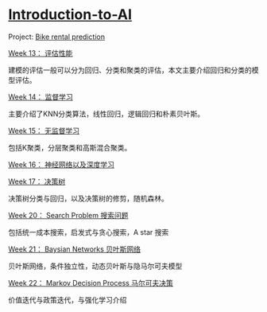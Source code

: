# [Introduction-to-AI](https://gwt9970161.github.io/Introduction-to-AI/)


Project: [Bike rental prediction]()


[Week 13： 评估性能](https://sore-provelone-d45.notion.site/Week-13-66db51f4ffa84fe4adadf1c03cc8cfcc)

建模的评估一般可以分为回归、分类和聚类的评估，本文主要介绍回归和分类的模型评估。

[Week 14： 监督学习](https://sore-provelone-d45.notion.site/Week-14-6400360c8c5740f28fa99129be31f2b3)

主要介绍了KNN分类算法，线性回归，逻辑回归和朴素贝叶斯。

[Week 15： 无监督学习](https://sore-provelone-d45.notion.site/Week-15-91113eea12d84cc38c410bb1a390e108)

包括K聚类，分层聚类和高斯混合聚类。

[Week 16： 神经网络以及深度学习](https://gwt9970161.github.io/Introduction-to-AI/#:~:text=week%2016%3A%20Neural%20Networks)

[Week 17： 决策树](https://sore-provelone-d45.notion.site/Week-17-Decision-trees-e2af38b637a343c1ad3dc184d8b77919)

决策树分类与回归，以及决策树的修剪，随机森林。

[Week 20： Search Problem 搜索问题](https://sore-provelone-d45.notion.site/Week-20-Search-problem-9a8b4ccf17b14a28b69fdc97d6bc2a90)

包括统一成本搜索，启发式与贪心搜索，A star 搜索

[Week 21： Baysian Networks 贝叶斯网络](https://sore-provelone-d45.notion.site/Week-21-Bayesian-Networks-12cb5947e23c4d5d93aaabd99cff4bc1)

贝叶斯网络，条件独立性，动态贝叶斯与隐马尔可夫模型

[Week 22： Markov Decision Process 马尔可夫决策](https://sore-provelone-d45.notion.site/Week-22-Markov-Decision-Process-d9ffd14fec934582bab6fe455b2015a7)

价值迭代与政策迭代，与强化学习介绍
